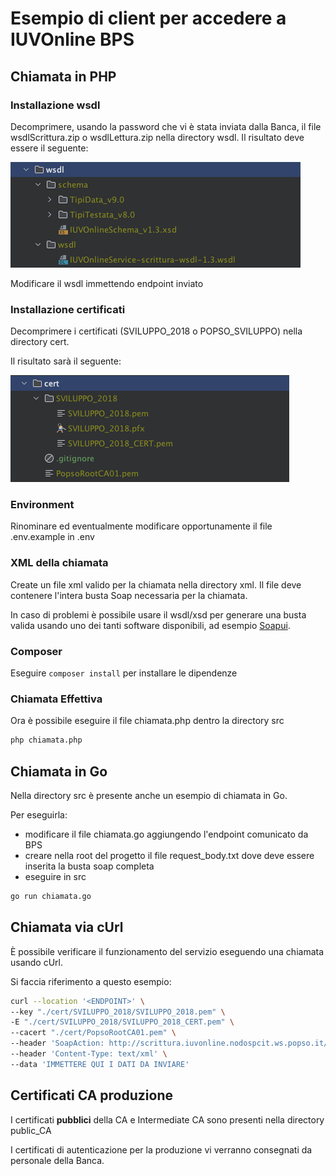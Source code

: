 # Esempio di client per accedere a IUVOnline BPS

## Chiamata in PHP

### Installazione wsdl

Decomprimere, usando la password che vi è stata inviata dalla Banca, il file wsdlScrittura.zip o wsdlLettura.zip nella
directory wsdl.
Il risultato deve essere il seguente:

![wsdl.png](img/wsdl.png)

Modificare il wsdl immettendo endpoint inviato

### Installazione certificati

Decomprimere i certificati (SVILUPPO_2018 o POPSO_SVILUPPO) nella directory cert.

Il risultato sarà il seguente:

![certificati.png](img/certificati.png)

### Environment

Rinominare ed eventualmente modificare opportunamente il file .env.example in .env

### XML della chiamata

Create un file xml valido per la chiamata nella directory xml. Il file deve contenere l'intera busta Soap necessaria per
la chiamata.

In caso di problemi è possibile usare il wsdl/xsd per generare una busta valida usando uno dei tanti software
disponibili, ad esempio [Soapui](https://www.soapui.org).

### Composer

Eseguire `composer install` per installare le dipendenze

### Chiamata Effettiva

Ora è possibile eseguire il file chiamata.php dentro la directory src

```bash
php chiamata.php
```

## Chiamata in Go

Nella directory src è presente anche un esempio di chiamata in Go.

Per eseguirla:

- modificare il file chiamata.go aggiungendo l'endpoint comunicato da BPS
- creare nella root del progetto il file request_body.txt dove deve essere inserita la busta soap completa
- eseguire in src
```bash
go run chiamata.go
```

## Chiamata via cUrl

È possibile verificare il funzionamento del servizio eseguendo una chiamata usando cUrl.

Si faccia riferimento a questo esempio:

```bash
curl --location '<ENDPOINT>' \
--key "./cert/SVILUPPO_2018/SVILUPPO_2018.pem" \
-E "./cert/SVILUPPO_2018/SVILUPPO_2018_CERT.pem" \
--cacert "./cert/PopsoRootCA01.pem" \
--header 'SoapAction: http://scrittura.iuvonline.nodospcit.ws.popso.it/v1/IUVOnlineCreate' \
--header 'Content-Type: text/xml' \
--data 'IMMETTERE QUI I DATI DA INVIARE'
```

## Certificati CA produzione

I certificati **pubblici** della CA e Intermediate CA sono presenti nella directory public_CA

I certificati di autenticazione per la produzione vi verranno consegnati da personale della Banca.
